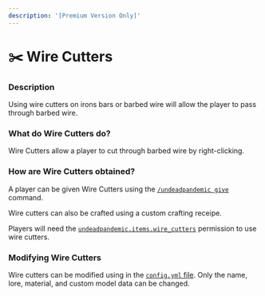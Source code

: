 ```yaml
---
description: '[Premium Version Only]'
---
```


# ✂️ Wire Cutters

### Description

Using wire cutters on irons bars or barbed wire will allow the player to pass through barbed wire.

### What do Wire Cutters do?

Wire Cutters allow a player to cut through barbed wire by right-clicking.

### How are Wire Cutters obtained?

A player can be given Wire Cutters using the [`/undeadpandemic give`](../commands/undeadpandemic/give/) command.

Wire cutters can also be crafted using a custom crafting receipe.

Players will need the [`undeadpandemic.items.wire_cutters`](../permissions/permissions/undeadpandemic.items/undeadpandemic.items.wire_cutters.md) permission to use wire cutters.

### Modifying Wire Cutters

Wire cutters can be modified using in the [`config.yml` file](../configuration/legacy-config.yml/). Only the name, lore, material, and custom model data can be changed.
